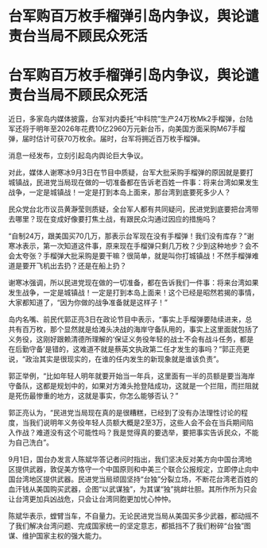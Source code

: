 # 台军购百万枚手榴弹引岛内争议，舆论谴责台当局不顾民众死活

# 台军购百万枚手榴弹引岛内争议，舆论谴责台当局不顾民众死活

近日，多家岛内媒体披露，台军对内委托“中科院”生产24万枚Mk2手榴弹，台陆军还将于明年至2026年花费10亿2960万元新台币，向美国方面采购M67手榴弹，届时估计可获70万枚余。届时，台军将拥近百万枚手榴弹。

消息一经发布，立刻引起岛内舆论巨大争议。

对此，媒体人谢寒冰9月3日在节目中质疑，台军大批采购手榴弹的原因就是要打城镇战，民进党当局现在做的一切准备都在告诉老百姓一件事：将来台湾如果发生战争，一定是城镇战！一定是打到本岛上面来，那台湾到底要死多少人？

民众党台北市议员黄瀞莹则质疑，全台军人都有共同疑问，民进党到底要把台湾带去哪里？现在变成好像要打焦土战，有跟民众沟通过因应的措施吗？

“自制24万，跟美国买70几万，那表示台军现在没有手榴弹！我们没有库存？”谢寒冰表示，第一次知道这件事，原来现在手榴弹只剩几万枚？少到这种地步？会不会太夸张？手榴弹大批采购是要干嘛？很简单，就是叫你打城镇战！不然手榴弹难道是要开飞机出去扔？还是在船上扔？

谢寒冰强调，所以民进党现在做的一切准备，都在告诉我们一件事：将来台湾如果发生战争，一定是城镇战！一定是打到本岛上面来！这个已经是昭然若揭的事情，大家都知道了，“因为你做的战争准备就是这样子！”

岛内名嘴、前民代郭正亮3日在政论节目中表示，“事实上手榴弹要陆续进来，总共有百万枚，那个显然就是给滩头决战的海岸守备队用的，事实上这里面就包括了义务役，这刚好跟赖清德所理解的‘保证义务役年轻的战士不会有战斗任务，都是在后勤守备’是错的，这难道不就是蔡英文执政第二任才发生的事吗？”郭正亮更说，“政治其实是很现实的，在谁的任内发生的新现象就是谁该负责”。

郭正举例，“比如年轻人明年就要开始当一年兵，这里面有一半的员额是要当海岸守备队，这都是规划中的，如果对方滩头抢登陆成功，这就是一个拦阻，而拦阻就是死伤最惨重的地方，这就是事实，你怎么能够否认？”

郭正亮认为，“民进党当局现在真的是很糟糕，已经到了没有办法理性讨论的程度，当我们说明年义务役年轻人员额大概是2至3万，这些人会不会在当兵期间陷入作战？难道没有这个可能性吗？我是觉得真的要选举，要把事实告诉民众，不能为自己洗白”。

9月1日，国台办发言人陈斌华答记者问时指出，我们坚决反对美方向中国台湾地区提供武器，敦促美方恪守一个中国原则和中美三个联合公报规定，立即停止向中国台湾地区提供武器。民进党当局顽固坚持“台独”分裂立场，不断花台湾老百姓的血汗钱从美国购买武器，企图“以武谋独”，为其谋“独”挑衅壮胆。其所作所为只会让台湾更加兵凶战危，只会让台湾同胞更加忧心忡忡。

陈斌华表示，螳臂当车，不自量力。无论民进党当局从美国买多少武器，都动摇不了我们解决台湾问题、完成国家统一的坚定意志，都抵挡不了我们粉碎“台独”图谋、维护国家主权的强大能力。

